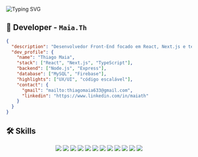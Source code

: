 ![Typing SVG](https://readme-typing-svg.herokuapp.com/?font=Press+Start+2P&size=30&center=true&vCenter=true&duration=4000&pause=4000&color=ff8c00&width=1000&lines=Welcome+to+my+GitHub+profile!)

## 🧾 Developer - `Maia.Th`

```json
{
  "description": "Desenvolvedor Front-End focado em React, Next.js e tecnologias modernas do JavaScript.",
  "dev_profile": {
    "name": "Thiago Maia",
    "stack": ["React", "Next.js", "TypeScript"],
    "backend": ["Node.js", "Express"],
    "database": ["MySQL", "Firebase"],
    "highlights": ["UX/UI", "código escalável"],
    "contact": {
      "gmail": "mailto:thiagomaia633@gmail.com",
      "linkedin": "https://www.linkedin.com/in/maiath"
    }
  }
}
```

## 🛠️ Skills

<div align="center">

<!-- Front-end -->
<img src="https://img.shields.io/badge/React-61DAFB?style=for-the-badge&logo=react&logoColor=000" />
<img src="https://img.shields.io/badge/Next.js-ffffff?style=for-the-badge&logo=nextdotjs&logoColor=000" />
<img src="https://img.shields.io/badge/Vue.js-35495E?style=for-the-badge&logo=vue.js&logoColor=4FC08D" />
<img src="https://img.shields.io/badge/Nuxt-00DC82?style=for-the-badge&logo=nuxt&logoColor=white" />
<img src="https://img.shields.io/badge/TypeScript-3178C6?style=for-the-badge&logo=typescript&logoColor=white" />
<img src="https://img.shields.io/badge/Tailwind_CSS-0EA5E9?style=for-the-badge&logo=tailwind-css&logoColor=white" />

<!-- Back-end -->
<img src="https://img.shields.io/badge/Node.js-3C873A?style=for-the-badge&logo=node.js&logoColor=white" />
<img src="https://img.shields.io/badge/Express-444?style=for-the-badge&logo=express&logoColor=white" />
<img src="https://img.shields.io/badge/Python-FFD43B?style=for-the-badge&logo=python&logoColor=306998" />
<img src="https://img.shields.io/badge/Flask-000000?style=for-the-badge&logo=flask&logoColor=white" />

<!-- Banco de dados -->
<img src="https://img.shields.io/badge/MySQL-005C84?style=for-the-badge&logo=mysql&logoColor=white" />
<img src="https://img.shields.io/badge/Firebase-FFCA28?style=for-the-badge&logo=firebase&logoColor=000" />

</div>

